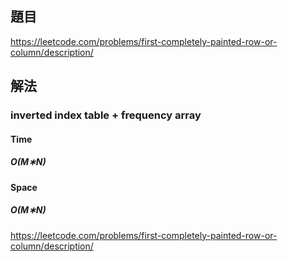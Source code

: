 ## 題目
https://leetcode.com/problems/first-completely-painted-row-or-column/description/

## 解法
### inverted index table + frequency array
#### Time
##### O(M∗N)
#### Space
##### O(M∗N)
https://leetcode.com/problems/first-completely-painted-row-or-column/description/
